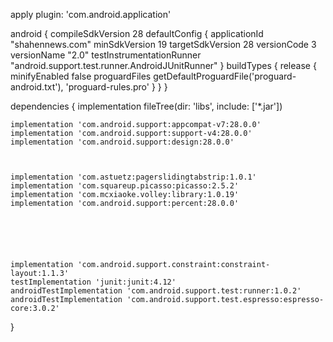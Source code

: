 apply plugin: 'com.android.application'

android {
    compileSdkVersion 28
    defaultConfig {
        applicationId "shahennews.com"
        minSdkVersion 19
        targetSdkVersion 28
        versionCode 3
        versionName "2.0"
        testInstrumentationRunner "android.support.test.runner.AndroidJUnitRunner"
    }
    buildTypes {
        release {
            minifyEnabled false
            proguardFiles getDefaultProguardFile('proguard-android.txt'), 'proguard-rules.pro'
        }
    }
}

dependencies {
    implementation fileTree(dir: 'libs', include: ['*.jar'])




    implementation 'com.android.support:appcompat-v7:28.0.0'
    implementation 'com.android.support:support-v4:28.0.0'
    implementation 'com.android.support:design:28.0.0'



    implementation 'com.astuetz:pagerslidingtabstrip:1.0.1'
    implementation 'com.squareup.picasso:picasso:2.5.2'
    implementation 'com.mcxiaoke.volley:library:1.0.19'
    implementation 'com.android.support:percent:28.0.0'






    implementation 'com.android.support.constraint:constraint-layout:1.1.3'
    testImplementation 'junit:junit:4.12'
    androidTestImplementation 'com.android.support.test:runner:1.0.2'
    androidTestImplementation 'com.android.support.test.espresso:espresso-core:3.0.2'
}

